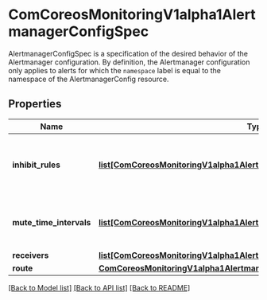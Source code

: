 # ComCoreosMonitoringV1alpha1AlertmanagerConfigSpec

AlertmanagerConfigSpec is a specification of the desired behavior of the Alertmanager configuration. By definition, the Alertmanager configuration only applies to alerts for which the `namespace` label is equal to the namespace of the AlertmanagerConfig resource.
## Properties
Name | Type | Description | Notes
------------ | ------------- | ------------- | -------------
**inhibit_rules** | [**list[ComCoreosMonitoringV1alpha1AlertmanagerConfigSpecInhibitRules]**](ComCoreosMonitoringV1alpha1AlertmanagerConfigSpecInhibitRules.md) | List of inhibition rules. The rules will only apply to alerts matching the resource’s namespace. | [optional] 
**mute_time_intervals** | [**list[ComCoreosMonitoringV1alpha1AlertmanagerConfigSpecMuteTimeIntervals]**](ComCoreosMonitoringV1alpha1AlertmanagerConfigSpecMuteTimeIntervals.md) | List of MuteTimeInterval specifying when the routes should be muted. | [optional] 
**receivers** | [**list[ComCoreosMonitoringV1alpha1AlertmanagerConfigSpecReceivers]**](ComCoreosMonitoringV1alpha1AlertmanagerConfigSpecReceivers.md) | List of receivers. | [optional] 
**route** | [**ComCoreosMonitoringV1alpha1AlertmanagerConfigSpecRoute**](ComCoreosMonitoringV1alpha1AlertmanagerConfigSpecRoute.md) |  | [optional] 

[[Back to Model list]](../README.md#documentation-for-models) [[Back to API list]](../README.md#documentation-for-api-endpoints) [[Back to README]](../README.md)


